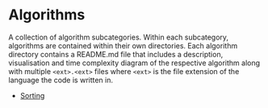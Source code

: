 # Algorithms

A collection of algorithm subcategories. Within each subcategory, algorithms are contained within their own directories. Each algorithm directory contains a README.md file that includes a description, visualisation and time complexity diagram of the respective algorithm along with multiple ```<ext>.<ext>``` files where ```<ext>``` is the file extension of the language the code is written in.

- [Sorting](/sorting)